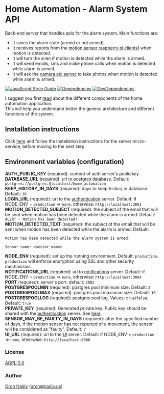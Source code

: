 # Home Automation - Alarm System API
Back-end server that handles apis for the alarm system. Main functions are:
* It saves the alarm state (armed or not armed).
* It receives reports from the [motion sensor raspberry pi clients][motion-client-url]] when motion is detected.
* It will turn the siren if motion is detected while the alarm is armed.
* It will send emails, sms and make phone calls when motion is detected while alarm is armed.
* It will ask the [camera api server][camera-url] to take photos when motion is detected while alarm is armed.

[![JavaScript Style Guide][standard-image]][standard-url]
[![Dependencies][dependencies-image]][dependencies-url]
[![DevDependencies][dependencies-dev-image]][dependencies-dev-url]

I suggest you first [read][overview-url] about the different components of the home automation application.  
This will help you understand better the general architecture and different functions of the system.

## Installation instructions
Click [here][server-installation-instruction-url] and follow the installation instructions for the server micro-service, before moving to the next step.

## Environment variables (configuration)
__AUTH\_PUBLIC\_KEY__ (required): content of auth server's publickey.  
__DATABASE\_URL__ (required):  url to postgres database.  Default: `postgres://postgres:@localhost/home_automation`  
__KEEP\_HISTORY\_IN\_DAYS__ (required): days to keep history in database.  Default: `30`  
__LOGIN\_URL__ (required): url to the [authentication][auth-url] server. Default: if NODE_ENV = `production` => `none`, otherwise: `http://localhost:3001`  
__MOTION\_DETECTED\_SUBJECT__ (required): the subject of the email that will be sent when motion has been detected while the alarm is armed.  Default: `ALERT - Motion has been detected!`  
__MOTION\_DETECTED\_TEXT__ (required): the subject of the email that will be sent when motion has been detected while the alarm is armed.  Default:
```
Motion has been detected while the alarm system is armed.

Sensor name: <sensor_name>
```
__NODE\_ENV__ (required): set up the running environment.  Default: `production`.  `production` will enforce encryption using SSL and other security mechanisms.  
__NOTIFICATIONS\_URL__ (required): url to [notifications][notifications-url] server. Default: if NODE_ENV = `production` => `none`, otherwise: `http://localhost:3004`  
__PORT__ (required): server's port.  default: `3002`  
__POSTGRESPOOLMIN__ (required): postgres pool minimum size.  Default: `2`  
__POSTGRESPOOLMAX__ (required): postgres pool maximum size.  Default: `10`  
__POSTGRESPOOLLOG__ (required): postgres pool log. Values: `true`/`false`. Default: `true`  
__PRIVATE\_KEY__ (required): Generated private key.  Public key should be shared with the [authentication][auth-url] server. See [here][private-public-keys-url].  
__SENSOR\_MAY\_BE\_FAULTY\_IN_DAYS__ (required): after the specified number of days, if the motion sensor has not reported of a movement, the sensor will be considered as "faulty". Default: `7`  
__UI\_URL__ (required): url to the [UI][ui-url] server. Default: if NODE_ENV = `production` => `none`, otherwise: `http://localhost:3000`

### License
[AGPL-3.0](https://spdx.org/licenses/AGPL-3.0.html)

### Author
[Oron Nadiv](https://github.com/OronNadiv) ([oron@nadiv.us](mailto:oron@nadiv.us))

[dependencies-image]: https://david-dm.org/OronNadiv/alarm-system-api/status.svg
[dependencies-url]: https://david-dm.org/OronNadiv/alarm-system-api
[dependencies-dev-image]: https://david-dm.org/OronNadiv/alarm-system-api/dev-status.svg
[dependencies-dev-url]: https://david-dm.org/OronNadiv/alarm-system-api?type=dev
[travis-image]: http://img.shields.io/travis/OronNadiv/alarm-system-api.svg?style=flat-square
[travis-url]: https://travis-ci.org/OronNadiv/alarm-system-api
[coveralls-image]: http://img.shields.io/coveralls/OronNadiv/alarm-system-api.svg?style=flat-square
[coveralls-url]: https://coveralls.io/r/OronNadiv/alarm-system-api
[standard-image]: https://img.shields.io/badge/code%20style-standard-brightgreen.svg
[standard-url]: http://standardjs.com

[overview-url]: https://oronnadiv.github.io/home-automation
[client-installation-instruction-url]: https://oronnadiv.github.io/home-automation/#installation-instructions-for-the-raspberry-pi-clients
[server-installation-instruction-url]: https://oronnadiv.github.io/home-automation/#installation-instructions-for-the-server-micro-services
[private-public-keys-url]: https://oronnadiv.github.io/home-automation/#generating-private-and-public-keys

[motion-client-url]: https://github.com/OronNadiv/motion-sensor-raspberry-client
[siren-client-url]: https://github.com/OronNadiv/alarm-siren-raspberry-client

[alarm-url]: https://github.com/OronNadiv/alarm-system-api
[auth-url]: https://github.com/OronNadiv/authentication-api
[camera-url]: https://github.com/OronNadiv/camera-api
[garage-url]: https://github.com/OronNadiv/garage-door-api
[notifications-url]: https://github.com/OronNadiv/notifications-api
[ui-url]: https://github.com/OronNadiv/home-automation-ui
